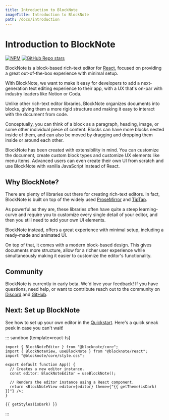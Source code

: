 ```yaml
---
title: Introduction to BlockNote
imageTitle: Introduction to BlockNote
path: /docs/introduction
---
```


<script setup>
import { useData } from 'vitepress';
import { getTheme, getStyles } from "./demoUtils";

const { isDark } = useData();
</script>

# Introduction to BlockNote

<div><a href="https://www.npmjs.com/package/@blocknote/core"><img style="display: inline" alt="NPM" src="https://img.shields.io/npm/v/@blocknote/react"></a> <a href="https://github.com/TypeCellOS/BlockNote"><img style="display: inline" alt="GitHub Repo stars" src="https://img.shields.io/github/stars/TypeCellOS/BlockNote?style=social"></a></div>

BlockNote is a block-based rich-text editor for [React](https://reactjs.org/), focused on providing a great out-of-the-box experience with minimal setup.

With BlockNote, we want to make it easy for developers to add a next-generation text editing experience to their app, with a UX that's on-par with industry leaders like Notion or Coda.

Unlike other rich-text editor libraries, BlockNote organizes documents into blocks, giving them a more rigid structure and making it easy to interact with the document from code.

Conceptually, you can think of a block as a paragraph, heading, image, or some other individual piece of content. Blocks can have more blocks nested inside of them, and can also be moved by dragging and dropping them inside or around each other.

BlockNote has been created with extensibility in mind. You can customize the document, create custom block types and customize UX elements like menu items. Advanced users can even create their own UI from scratch and use BlockNote with vanilla JavaScript instead of React.

## Why BlockNote?

There are plenty of libraries out there for creating rich-text editors. In fact, BlockNote is built on top of the widely used [ProseMirror](https://prosemirror.net/) and [TipTap](https://tiptap.dev/).

As powerful as they are, these libraries often have quite a steep learning-curve and require you to customize every single detail of your editor, and then you still need to add your own UI elements.

BlockNote instead, offers a great experience with minimal setup, including a ready-made and animated UI.

On top of that, it comes with a modern block-based design. This gives documents more structure, allow for a richer user experience while simultaneously making it easier to customize the editor's functionality.

## Community

BlockNote is currently in early beta. We'd love your feedback! If you have questions, need help, or want to contribute reach out to the community on [Discord](https://discord.gg/Qc2QTTH5dF) and [GitHub](https://github.com/TypeCellOS/BlockNote).

## Next: Set up BlockNote

See how to set up your own editor in the [Quickstart](/docs/quickstart). Here's a quick sneak peek in case you can't wait!

::: sandbox {template=react-ts}

```typescript-vue /App.tsx
import { BlockNoteEditor } from "@blocknote/core";
import { BlockNoteView, useBlockNote } from "@blocknote/react";
import "@blocknote/core/style.css";

export default function App() {
  // Creates a new editor instance.
  const editor: BlockNoteEditor = useBlockNote();
  
  // Renders the editor instance using a React component.
  return <BlockNoteView editor={editor} theme={"{{ getTheme(isDark) }}"} />;
}
```

```css-vue /styles.css [hidden]
{{ getStyles(isDark) }}
```

:::
